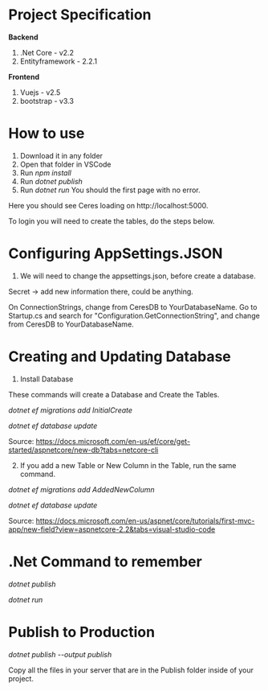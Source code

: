 # Project Specification

**Backend**
1. .Net Core - v2.2
2. Entityframework - 2.2.1

**Frontend**
1. Vuejs - v2.5
2. bootstrap - v3.3

# How to use

1. Download it in any folder
2. Open that folder in VSCode
3. Run *npm install*
4. Run *dotnet publish*
5. Run *dotnet run*
You should the first page with no error.

Here you should see Ceres loading on http://localhost:5000.

To login you will need to create the tables, do the steps below.

# Configuring AppSettings.JSON
1. We will need to change the appsettings.json, before create a database.

Secret -> add new information there, could be anything.

On ConnectionStrings, change from CeresDB to YourDatabaseName.
Go to Startup.cs and search for "Configuration.GetConnectionString", and change from CeresDB to YourDatabaseName.

# Creating and Updating Database
1. Install Database

These commands will create a Database and Create the Tables.

*dotnet ef migrations add InitialCreate*

*dotnet ef database update*


Source: https://docs.microsoft.com/en-us/ef/core/get-started/aspnetcore/new-db?tabs=netcore-cli

2. If you add a new Table or New Column in the Table, run the same command.

*dotnet ef migrations add AddedNewColumn*

*dotnet ef database update*

Source: https://docs.microsoft.com/en-us/aspnet/core/tutorials/first-mvc-app/new-field?view=aspnetcore-2.2&tabs=visual-studio-code

# .Net Command to remember

*dotnet publish*

*dotnet run*

# Publish to Production
*dotnet publish --output publish*

Copy all the files in your server that are in the Publish folder inside of your project.
